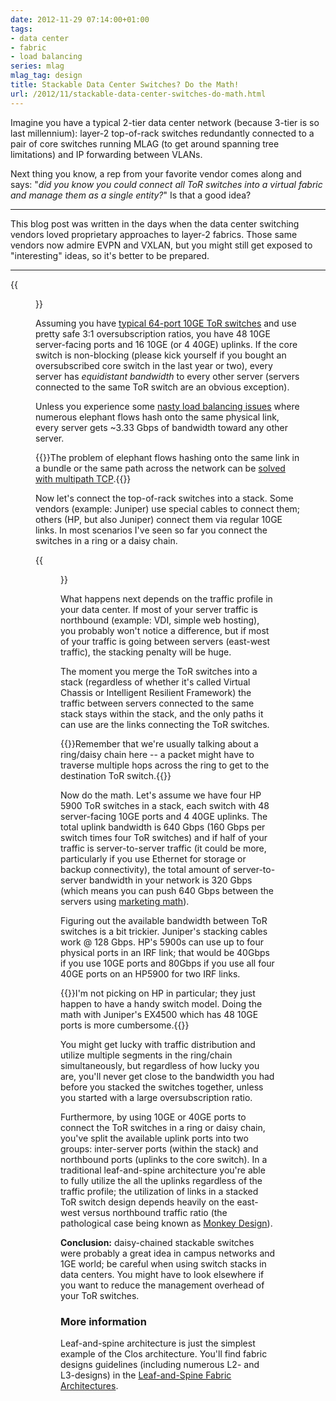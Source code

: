 ```yaml
---
date: 2012-11-29 07:14:00+01:00
tags:
- data center
- fabric
- load balancing
series: mlag
mlag_tag: design
title: Stackable Data Center Switches? Do the Math!
url: /2012/11/stackable-data-center-switches-do-math.html
---
```

Imagine you have a typical 2-tier data center network (because 3-tier is so last millennium): layer-2 top-of-rack switches redundantly connected to a pair of core switches running MLAG (to get around spanning tree limitations) and IP forwarding between VLANs.

Next thing you know, a rep from your favorite vendor comes along and says: "_did you know you could connect all ToR switches into a virtual fabric and manage them as a single entity?_" Is that a good idea?
<!--more-->
---

This blog post was written in the days when the data center switching vendors loved proprietary approaches to layer-2 fabrics. Those same vendors now admire EVPN and VXLAN, but you might still get exposed to "interesting" ideas, so it's better to be prepared.

---

{{<figure src="/2012/11/s400-MLAG_Leaf_Spine.png" caption="Typical layer-2 leaf-and-spine design">}}

Assuming you have [typical 64-port 10GE ToR switches](http://etherealmind.com/merchant-silicon-vendor-software-rise-lost-opportunity/) and use pretty safe 3:1 oversubscription ratios, you have 48 10GE server-facing ports and 16 10GE (or 4 40GE) uplinks. If the core switch is non-blocking (please kick yourself if you bought an oversubscribed core switch in the last year or two), every server has *equidistant bandwidth* to every other server (servers connected to the same ToR switch are an obvious exception).

Unless you experience some [nasty load balancing issues](http://packetpushers.net/the-scaling-limitations-of-etherchannel-or-why-11-does-not-equal-2/) where numerous elephant flows hash onto the same physical link, every server gets \~3.33 Gbps of bandwidth toward any other server.

{{<note info>}}The problem of elephant flows hashing onto the same link in a bundle or the same path across the network can be [solved with multipath TCP](http://www.youtube.com/watch?v=02nBaaIoFWU).{{</note>}}

Now let's connect the top-of-rack switches into a stack. Some vendors (example: Juniper) use special cables to connect them; others (HP, but also Juniper) connect them via regular 10GE links. In most scenarios I've seen so far you connect the switches in a ring or a daisy chain.

{{<figure caption="Introducing stackable leaf switches" src="/2012/11/s400-MLAG_Stackable.png">}}

What happens next depends on the traffic profile in your data center. If most of your server traffic is northbound (example: VDI, simple web hosting), you probably won't notice a difference, but if most of your traffic is going between servers (east-west traffic), the stacking penalty will be huge.

The moment you merge the ToR switches into a stack (regardless of whether it's called Virtual Chassis or Intelligent Resilient Framework) the traffic between servers connected to the same stack stays within the stack, and the only paths it can use are the links connecting the ToR switches.

{{<note warn>}}Remember that we're usually talking about a ring/daisy chain here -- a packet might have to traverse multiple hops across the ring to get to the destination ToR switch.{{</note>}}

Now do the math. Let's assume we have four HP 5900 ToR switches in a stack, each switch with 48 server-facing 10GE ports and 4 40GE uplinks. The total uplink bandwidth is 640 Gbps (160 Gbps per switch times four ToR switches) and if half of your traffic is server-to-server traffic (it could be more, particularly if you use Ethernet for storage or backup connectivity), the total amount of server-to-server bandwidth in your network is 320 Gbps (which means you can push 640 Gbps between the servers using [marketing math](http://etherealmind.com/network-dictionary-marketing-math/)).

Figuring out the available bandwidth between ToR switches is a bit trickier. Juniper's stacking cables work @ 128 Gbps. HP's 5900s can use up to four physical ports in an IRF link; that would be 40Gbps if you use 10GE ports and 80Gbps if you use all four 40GE ports on an HP5900 for two IRF links.

{{<note>}}I'm not picking on HP in particular; they just happen to have a handy switch model. Doing the math with Juniper's EX4500 which has 48 10GE ports is more cumbersome.{{</note>}}

You might get lucky with traffic distribution and utilize multiple segments in the ring/chain simultaneously, but regardless of how lucky you are, you'll never get close to the bandwidth you had before you stacked the switches together, unless you started with a large oversubscription ratio.

Furthermore, by using 10GE or 40GE ports to connect the ToR switches in a ring or daisy chain, you've split the available uplink ports into two groups: inter-server ports (within the stack) and northbound ports (uplinks to the core switch). In a traditional leaf-and-spine architecture you're able to fully utilize the all the uplinks regardless of the traffic profile; the utilization of links in a stacked ToR switch design depends heavily on the east-west versus northbound traffic ratio (the pathological case being known as [Monkey Design](https://blog.ipspace.net/2012/04/monkey-design-still-doesnt-work-well.html)).

**Conclusion:** daisy-chained stackable switches were probably a great idea in campus networks and 1GE world; be careful when using switch stacks in data centers. You might have to look elsewhere if you want to reduce the management overhead of your ToR switches.

### More information

Leaf-and-spine architecture is just the simplest example of the Clos architecture. You'll find fabric designs guidelines (including numerous L2- and L3-designs) in the [Leaf-and-Spine Fabric Architectures](https://www.ipspace.net/Leaf-and-Spine_Fabric_Architectures).
